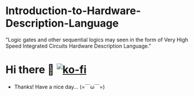 # Introduction-to-Hardware-Description-Language
"Logic gates and other sequential logics may seen in the form of Very High Speed Integrated Circuits Hardware Description Language."

# Hi there 👋 [![ko-fi](https://ko-fi.com/img/githubbutton_sm.svg)](https://ko-fi.com/J3J123MH0)
- Thanks! Have a nice day... (=￣ω￣=)

